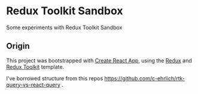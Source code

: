 
# Redux Toolkit Sandbox
Some experiments with Redux Toolkit Sandbox

## Origin

This project was bootstrapped with [Create React App](https://github.com/facebook/create-react-app), using the [Redux](https://redux.js.org/) and [Redux Toolkit](https://redux-toolkit.js.org/) template.

I've borrowed structure from this repos  https://github.com/c-ehrlich/rtk-query-vs-react-query .

